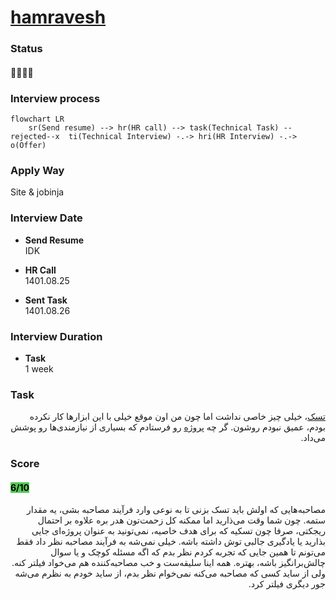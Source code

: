 # [hamravesh](https://hamravesh.com/)

### Status
#### 📜📞📝❌
### Interview process
```mermaid
flowchart LR
    sr(Send resume) --> hr(HR call) --> task(Technical Task) --rejected--x  ti(Technical Interview) -.-> hri(HR Interview) -.-> o(Offer)
```

### Apply Way
Site & jobinja

### Interview Date

- **Send Resume** <br />IDK

- **HR Call** <br />1401.08.25

- **Sent Task** <br />1401.08.26

### Interview Duration

- **Task** <br />1 week


### Task

<p dir="rtl">
<a href="./hamravesh_backend_task.pdf">تسک</a>، خیلی چیز خاصی نداشت اما چون من اون موقع خیلی با این ابزارها کار نکرده بودم، عمیق نبودم روشون. گر چه
<a href="https://github.com/mo1ein/Hamravesh-Task">پروژه</a>
 رو فرستادم که بسیاری از نیازمندی‌ها رو پوشش می‌داد.
</p>

### Score
<h4><mark style="background-color:#54ca56">6/10</mark></h4>

<p dir="rtl">مصاحبه‌هایی که اولش باید تسک بزنی تا به نوعی وارد فرآیند مصاحبه بشی، یه مقدار ستمه. چون شما وقت می‌ذارید اما ممکنه کل زحمت‌تون هدر بره علاوه بر احتمال ریجکتی، صرفا چون تسکیه که برای هدف خاصیه، نمی‌تونید به عنوان پروژه‌ای جایی بذارید یا یادگیری جالبی توش داشته باشه. خیلی نمی‌شه به فرآیند مصاحبه نظر داد فقط می‌تونم تا همین جایی که تجربه کردم نظر بدم که اگه مسئله کوچک و یا سوال‌ چالش‌برانگیز باشه، بهتره. همه اینا سلیقه‌ست و خب مصاحبه‌کننده هم می‌خواد فیلتر کنه. ولی از ساید کسی که مصاحبه می‌کنه نمی‌خوام نظر بدم، از ساید خودم به نظرم می‌شه جور دیگری فیلتر کرد.</p>
